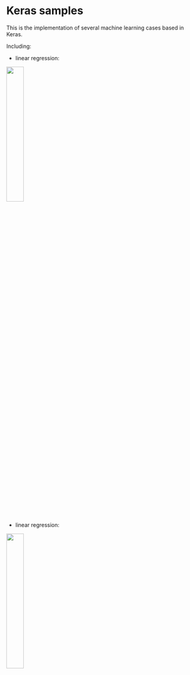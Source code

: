 # Keras samples

This is the implementation of several machine learning cases based in Keras. 

Including:

* linear regression:

<img src="https://github.com/StdCoutZRH/TensorFlow_and_Keras_notes/blob/master/Keras/results/result1-2.png" width="30%" height="30%">

* linear regression:

<img src="https://github.com/StdCoutZRH/TensorFlow_and_Keras_notes/blob/master/Keras/results/result2-2.png" width="30%" height="30%">